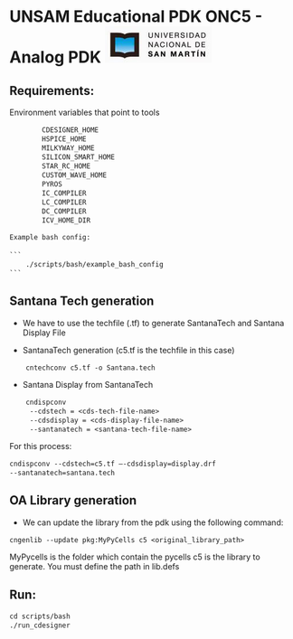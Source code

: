 # UNSAM Educational PDK ONC5 - Analog PDK ![unsam_logo](../doc/img/logo_unsam.jpg "UNSAM logo")

## Requirements:
Environment variables that point to tools

```
		CDESIGNER_HOME
		HSPICE_HOME
		MILKYWAY_HOME
		SILICON_SMART_HOME
		STAR_RC_HOME
		CUSTOM_WAVE_HOME
		PYROS
		IC_COMPILER
		LC_COMPILER
		DC_COMPILER
		ICV_HOME_DIR
```
	Example bash config:

	```
		./scripts/bash/example_bash_config
	```


## Santana Tech generation

* We have to use the techfile (.tf) to generate SantanaTech and Santana Display File

* SantanaTech generation (c5.tf is the techfile in this case)

```
	cntechconv c5.tf -o Santana.tech
```

* Santana Display from SantanaTech

```
	cndispconv
     --cdstech = <cds-tech-file-name>
     --cdsdisplay = <cds-display-file-name>
     --santanatech = <santana-tech-file-name>
```

For this process:

```
cndispconv --cdstech=c5.tf –-cdsdisplay=display.drf
--santanatech=santana.tech
```

## OA Library generation

* We can update the library from the pdk using the following command:

```
cngenlib --update pkg:MyPyCells c5 <original_library_path>
```

MyPycells is the folder which contain the pycells
c5 is the library to generate. You must define the path in lib.defs

## Run:

	cd scripts/bash
	./run_cdesigner



